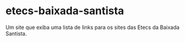 # etecs-baixada-santista
Um site que exiba uma lista de links para os sites das Etecs da Baixada Santista.
